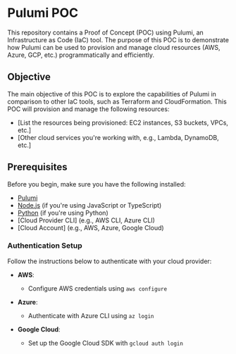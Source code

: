 # Pulumi POC

This repository contains a Proof of Concept (POC) using Pulumi, an Infrastructure as Code (IaC) tool. The purpose of this POC is to demonstrate how Pulumi can be used to provision and manage cloud resources (AWS, Azure, GCP, etc.) programmatically and efficiently.

## Objective

The main objective of this POC is to explore the capabilities of Pulumi in comparison to other IaC tools, such as Terraform and CloudFormation. This POC will provision and manage the following resources:

- [List the resources being provisioned: EC2 instances, S3 buckets, VPCs, etc.]
- [Other cloud services you're working with, e.g., Lambda, DynamoDB, etc.]

## Prerequisites

Before you begin, make sure you have the following installed:

- [Pulumi](https://www.pulumi.com/docs/get-started/)
- [Node.js](https://nodejs.org/) (if you're using JavaScript or TypeScript)
- [Python](https://www.python.org/) (if you're using Python)
- [Cloud Provider CLI] (e.g., AWS CLI, Azure CLI)
- [Cloud Account] (e.g., AWS, Azure, Google Cloud)

### Authentication Setup

Follow the instructions below to authenticate with your cloud provider:

- **AWS**:  
  - Configure AWS credentials using `aws configure`
  
- **Azure**:  
  - Authenticate with Azure CLI using `az login`
  
- **Google Cloud**:  
  - Set up the Google Cloud SDK with `gcloud auth login`


